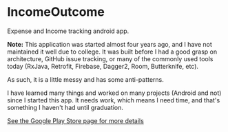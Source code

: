 # IncomeOutcome
Expense and Income tracking android app.

**Note:** This application was started almost four years ago, and I have not maintained it well due to college.
It was built before I had a good grasp on architecture, GitHub issue tracking, or many of the commonly used tools today (RxJava, Retrofit, Firebase, Dagger2, Room, Butterknife, etc).

As such, it is a little messy and has some anti-patterns.

I have learned many things and worked on many projects (Android and not) since I started this app.
It needs work, which means I need time, and that's something I haven't had until graduation. 

<a href="https://play.google.com/store/apps/details?id=carvellwakeman.incomeoutcome">See the Google Play Store page for more details</a>
